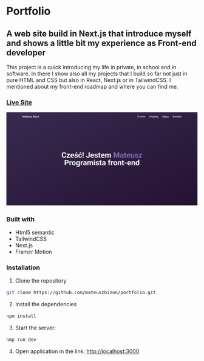 # Portfolio

## A web site build in Next.js that introduce myself and shows a little bit my experience as Front-end developer

This project is a quick introducing my life in private, in school and in software. In there I show also all my projects that I build so far not just in pure HTML and CSS but also in React, Next.js or in TailwindCSS. I mentioned about my front-end roadmap and where you can find me.

### [Live Site](https://portfoliomateuszbizon.netlify.app/)

![Portfolio](./public/app_screenshot.JPG)

### Built with

- Html5 semantic
- TailwindCSS
- Next.js
- Framer Motion

### Installation

1. Clone the repository

```bash
git clone https://github.com/mateuszbizon/portfolio.git
```

2. Install the dependencies

```bash
npm install
```

3. Start the server:

```bash
nmp run dev
```

4. Open application in the link: [http://localhost:3000](http://localhost:3000)